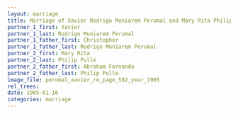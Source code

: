 ```yaml
---
layout: marriage
title: Marriage of Xavier Rodrigo Muniarem Perumal and Mary Rita Philip Pulle
partner_1_first: Xavier
partner_1_last: Rodrigo Muniarem Perumal
partner_1_father_first: Christopher
partner_1_father_last: Rodrigo Muniarem Perumal
partner_2_first: Mary Rita
partner_2_last: Philip Pulle
partner_2_father_first: Abraham Fernando
partner_2_father_last: Philip Pulle
image_file: perumal_xavier_rm_page_582_year_1905
rel_trees:
date: 1905-01-16
categories: marriage
---
```


